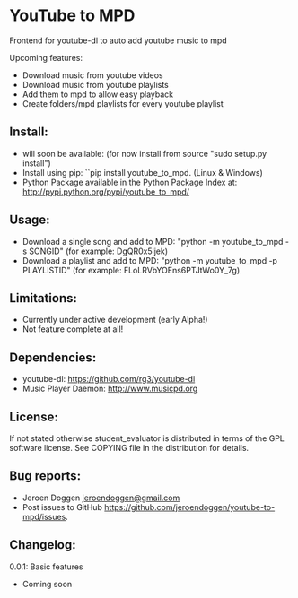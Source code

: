 # YouTube to MPD

Frontend for youtube-dl to auto add youtube music to mpd

Upcoming features:
 * Download music from youtube videos
 * Download music from youtube playlists
 * Add them to mpd to allow easy playback
 * Create folders/mpd playlists for every youtube playlist

## Install:
 * will soon be available: (for now install from source "sudo setup.py install")
 * Install using pip: ``pip install youtube_to_mpd. (Linux & Windows)
 * Python Package available in the Python Package Index at: http://pypi.python.org/pypi/youtube_to_mpd/
 
## Usage:
 * Download a single song and add to MPD: "python -m youtube_to_mpd -s SONGID" (for example: DgQR0x5ljek)
 * Download a playlist and add to MPD: "python -m youtube_to_mpd -p PLAYLISTID" (for example: FLoLRVbYOEns6PTJtWo0Y_7g)

## Limitations:
 * Currently under active development (early Alpha!)
 * Not feature complete at all!

## Dependencies:
 * youtube-dl: https://github.com/rg3/youtube-dl
 * Music Player Daemon: http://www.musicpd.org

## License:
If not stated otherwise student_evaluator is distributed in terms of the GPL software license.
See COPYING file in the distribution for details.

## Bug reports:
 * Jeroen Doggen <jeroendoggen@gmail.com>
 * Post issues to GitHub https://github.com/jeroendoggen/youtube-to-mpd/issues.

## Changelog:
0.0.1: Basic features
 * Coming soon
